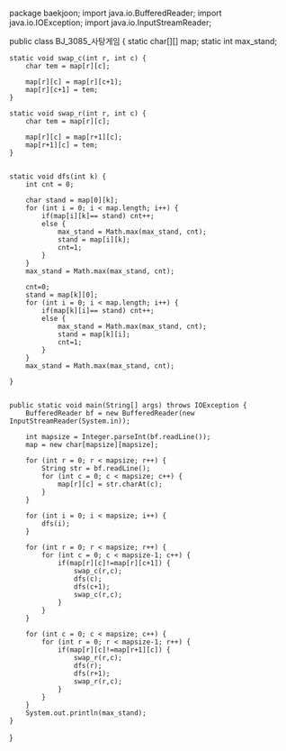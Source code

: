 package baekjoon;
import java.io.BufferedReader;
import java.io.IOException;
import java.io.InputStreamReader;

public class BJ_3085_사탕게임 {
	static char[][] map;
	static int max_stand;
	
	static void swap_c(int r, int c) {
		char tem = map[r][c];
		
		map[r][c] = map[r][c+1];
		map[r][c+1] = tem;
	}
	
	static void swap_r(int r, int c) {
		char tem = map[r][c];
		
		map[r][c] = map[r+1][c];
		map[r+1][c] = tem;
	}
	
	
	static void dfs(int k) {
		int cnt = 0;
		
		char stand = map[0][k];
		for (int i = 0; i < map.length; i++) {
			if(map[i][k]== stand) cnt++;
			else {
				max_stand = Math.max(max_stand, cnt);
				stand = map[i][k];
				cnt=1;
			}
		}
		max_stand = Math.max(max_stand, cnt);
		
		cnt=0;
		stand = map[k][0];
		for (int i = 0; i < map.length; i++) {
			if(map[k][i]== stand) cnt++;
			else {
				max_stand = Math.max(max_stand, cnt);
				stand = map[k][i];
				cnt=1;
			}
		}
		max_stand = Math.max(max_stand, cnt);
		
	}

	
	public static void main(String[] args) throws IOException {
		BufferedReader bf = new BufferedReader(new InputStreamReader(System.in));
		
		int mapsize = Integer.parseInt(bf.readLine());
		map = new char[mapsize][mapsize];
		
		for (int r = 0; r < mapsize; r++) {
			String str = bf.readLine();
			for (int c = 0; c < mapsize; c++) {
				map[r][c] = str.charAt(c);
			}			
		}		
		
		for (int i = 0; i < mapsize; i++) {
			dfs(i);
		}
		
		for (int r = 0; r < mapsize; r++) {
			for (int c = 0; c < mapsize-1; c++) {
				if(map[r][c]!=map[r][c+1]) {
					swap_c(r,c);
					dfs(c);
					dfs(c+1);
					swap_c(r,c);
				}
			}			
		}
		
		for (int c = 0; c < mapsize; c++) {
			for (int r = 0; r < mapsize-1; r++) {
				if(map[r][c]!=map[r+1][c]) {
					swap_r(r,c);
					dfs(r);
					dfs(r+1);
					swap_r(r,c);
				}
			}			
		}
		System.out.println(max_stand);
	}
}
